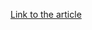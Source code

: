 [Link to the article](https://www.microsoft.com/security/blog/2021/03/02/hafnium-targeting-exchange-servers/)

